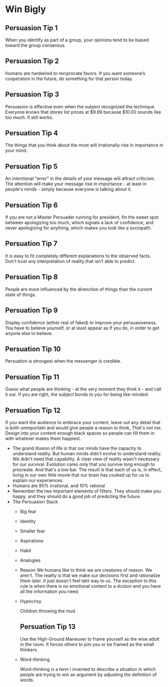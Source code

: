 # Win Bigly 

## Persuasion Tip 1
When you identify as part of a group, your opinions tend to be biased toward the group consensus. 

## Persuasion Tip 2 
Humans are hardwired to reciprocate favors. If you want someone’s cooperation in the future, do something for that person today. 

## Persuasion Tip 3 
Persuasion is effective even when the subject recognized the technique. Everyone knows that stores list prices at $9.99 because $10.00 sounds like too much. It still works. 

## Persuation Tip 4 
The things that you think about the most will irrationally rise in importance in your mind. 

## Persuation Tip 5 
An intentional "error" in the details of your message will attract criticism. The attention will make your message rise in importance - at least in people's minds - simply because everyone is talking about it.

## Persuation Tip 6 
If you are not a Master Persuader running for president, fin the sweet spot between apologizing too much, which signals a lack of confidence, and never apologizing for anything, which makes you look like a sociopath. 

## Persuation Tip 7 
It is easy to fit completely different explanations to the observed facts. Don't trust any interpretation of reality that isn't able to predict. 

## Persuation Tip 8 
People are more influenced by the direnction of things than the current state of things. 

## Persuation Tip 9 
Display confidence (either real of faked) to improve your persuasiveness. You have to believe yourself, or at least appear as if you do, in order to get anyone else to believe. 

## Persuation Tip 10 
Persuation is strongest when the messenger is credible. 

## Persuation Tip 11 
Guess what people are thinking - at the very moment they think it - and call it out. If you are right, the subject bonds to you for being like-minded. 

## Persuation Tip 12 
If you want the audience to embrace your content, leave out any detail that is both unimportatn and would give people a reason to think, *That's not me*. Design into your content enough black spaces so people can fill them in with whatever makes them happiest. 



- The grand illusion of life is that our minds have the capacity to understand reality. But human minds didn't evolve to understand reality. We didn't need that capability. A clear view of reality wasn't necessary for our survival. Evolution cares only that you survive long enough to procreate. And that's a low bar. The result is that each of us is, in effect, living in our own little movie that our brain has cooked up for us to explain our experiences. 
- Humans are 90% irrational, and 10% rational
- Remember the two important elements of filters. They should make you happy, and they should do a good job of predicting the future. 
- The Persuasion Stack 
  - Big fear 
  - Identity 
  - Smaller fear 
  - Aspirations 
  - Habit 
  - Analogies 
  - Reason 
      We humans like to think we are creatures of reason. We aren't. The reality is that we make our decisions first and rationalize them later. It just doesn't feel taht way to us. The exception to this rule is when there is no emotional content to a dcision and you have all the information you need. 
  - Hypocrisy 
      
      Children throwing the mud 
      ## Persuation Tip 13 
      Use the High-Ground Maneuver to frame yourself as the wise adult in the room. It forces others to join you or be framed as the small thinkers. 
  - Word-thinking 
  
      Word-thinking is a term I invented to describe a situation in which people are trying to win an argument by adjusting the definition of words. 
